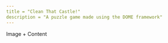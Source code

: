 ```yaml
---
title = "Clean That Castle!"
description = "A puzzle game made using the DOME framework"
---
```


Image + Content